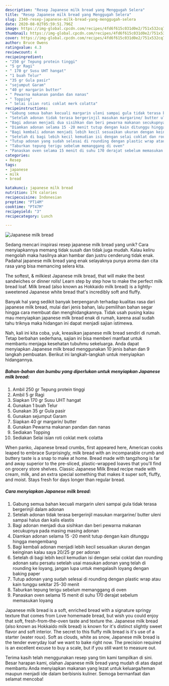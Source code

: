 ```yaml
---
description: "Resep Japanese milk bread yang Menggugah Selera"
title: "Resep Japanese milk bread yang Menggugah Selera"
slug: 2340-resep-japanese-milk-bread-yang-menggugah-selera
date: 2020-08-02T05:59:51.796Z
image: https://img-global.cpcdn.com/recipes/4fd6f615c031d0e2/751x532cq70/japanese-milk-bread-foto-resep-utama.jpg
thumbnail: https://img-global.cpcdn.com/recipes/4fd6f615c031d0e2/751x532cq70/japanese-milk-bread-foto-resep-utama.jpg
cover: https://img-global.cpcdn.com/recipes/4fd6f615c031d0e2/751x532cq70/japanese-milk-bread-foto-resep-utama.jpg
author: Bruce Owens
ratingvalue: 4.3
reviewcount: 4
recipeingredient:
- "250 gr Tepung protein tinggi"
- "5 gr Ragi"
- " 170 gr Susu UHT hangat"
- "1 buah Telur"
- "35 gr Gula pasir"
- "sejumput Garam"
- "40 gr margarin butter"
- " Pewarna makanan pandan dan nanas"
- " Topping"
- " Selai isian roti coklat merk colatta"
recipeinstructions:
- "Gabung semua bahan kecuali margarin uleni sampai gula tidak terasa bergerinjil dalam adonan"
- "Setelah adonan tidak terasa bergerinjil masukan margarine/ butter uleni sampai halus dan kalis elastis"
- "Bagi adonan menjadi dua sisihkan dan beri pewarna makanan secukupnya pada masing masing adonan"
- "Diamkan adonan selama 15 -20 menit tutup dengan kain ditunggu hingga mengembang"
- "Bagi kembali adonan menjadi lebih kecil sesuaikan ukuran dengan keinginan kalau saya 20/25 gr per adonan"
- "Setelah di bagi lebih kecil kemudian isi dengan selai coklat dan rounding adonan satu persatu setelah usai masukan adonan yang telah di rounding ke loyang, jangan lupa untuk mengalasih loyang dengan baking paper"
- "Tutup adonan yang sudah selesai di rounding dengan plastic wrap atau kain tunggu sekitar 25-30 menit"
- "Taburkan tepung terigu sebelum memanggang di oven"
- "Panaskan oven selama 15 menit di suhu 170 derajat sebelum memasukan loyang"
categories:
- Resep
tags:
- japanese
- milk
- bread

katakunci: japanese milk bread 
nutrition: 174 calories
recipecuisine: Indonesian
preptime: "PT14M"
cooktime: "PT47M"
recipeyield: "3"
recipecategory: Lunch

---
```



![Japanese milk bread](https://img-global.cpcdn.com/recipes/4fd6f615c031d0e2/751x532cq70/japanese-milk-bread-foto-resep-utama.jpg)

Sedang mencari inspirasi resep japanese milk bread yang unik? Cara menyiapkannya memang tidak susah dan tidak juga mudah. Kalau keliru mengolah maka hasilnya akan hambar dan justru cenderung tidak enak. Padahal japanese milk bread yang enak selayaknya punya aroma dan cita rasa yang bisa memancing selera kita.

The softest, &amp; milkiest Japanese milk bread, that will make the best sandwiches or dinner rolls! Learn step by step how to make the perfect milk bread loaf. Milk bread (also known as Hokkaido milk bread) is a lightly-sweetened Japanese white bread that&#39;s incredibly soft and fluffy.

Banyak hal yang sedikit banyak berpengaruh terhadap kualitas rasa dari japanese milk bread, mulai dari jenis bahan, lalu pemilihan bahan segar hingga cara membuat dan menghidangkannya. Tidak usah pusing kalau mau menyiapkan japanese milk bread enak di rumah, karena asal sudah tahu triknya maka hidangan ini dapat menjadi sajian istimewa.


Nah, kali ini kita coba, yuk, kreasikan japanese milk bread sendiri di rumah. Tetap berbahan sederhana, sajian ini bisa memberi manfaat untuk membantu menjaga kesehatan tubuhmu sekeluarga. Anda dapat menyiapkan Japanese milk bread menggunakan 10 jenis bahan dan 9 langkah pembuatan. Berikut ini langkah-langkah untuk menyiapkan hidangannya.

<!--inarticleads1-->

##### Bahan-bahan dan bumbu yang diperlukan untuk menyiapkan Japanese milk bread:

1. Ambil 250 gr Tepung protein tinggi
1. Ambil 5 gr Ragi
1. Siapkan  170 gr Susu UHT hangat
1. Gunakan 1 buah Telur
1. Gunakan 35 gr Gula pasir
1. Gunakan sejumput Garam
1. Siapkan 40 gr margarin/ butter
1. Gunakan  Pewarna makanan pandan dan nanas
1. Sediakan  Topping
1. Sediakan  Selai isian roti coklat merk colatta


When panko, Japanese bread crumbs, first appeared here, American cooks leaped to embrace Surprisingly, milk bread with an incomparable crumb and buttery taste is a snap to make at home. Bread made with tangzhong is far and away superior to the pre-sliced, plastic-wrapped loaves that you&#39;ll find on grocery store shelves. Classic Japanese Milk Bread recipe made with cream, milk, and an extra special something that makes it super soft, fluffy, and moist. Stays fresh for days longer than regular bread. 

<!--inarticleads2-->

##### Cara menyiapkan Japanese milk bread:

1. Gabung semua bahan kecuali margarin uleni sampai gula tidak terasa bergerinjil dalam adonan
1. Setelah adonan tidak terasa bergerinjil masukan margarine/ butter uleni sampai halus dan kalis elastis
1. Bagi adonan menjadi dua sisihkan dan beri pewarna makanan secukupnya pada masing masing adonan
1. Diamkan adonan selama 15 -20 menit tutup dengan kain ditunggu hingga mengembang
1. Bagi kembali adonan menjadi lebih kecil sesuaikan ukuran dengan keinginan kalau saya 20/25 gr per adonan
1. Setelah di bagi lebih kecil kemudian isi dengan selai coklat dan rounding adonan satu persatu setelah usai masukan adonan yang telah di rounding ke loyang, jangan lupa untuk mengalasih loyang dengan baking paper
1. Tutup adonan yang sudah selesai di rounding dengan plastic wrap atau kain tunggu sekitar 25-30 menit
1. Taburkan tepung terigu sebelum memanggang di oven
1. Panaskan oven selama 15 menit di suhu 170 derajat sebelum memasukan loyang


Japanese milk bread is a soft, enriched bread with a signature springy texture that comes from Love homemade bread, but wish you could enjoy that soft, fresh-from-the-oven taste and texture the. Japanese milk bread (also known as Hokkaido milk bread) is known for it&#39;s distinct slightly sweet flavor and soft interior. The secret to this fluffy milk bread is it&#39;s use of a starter (water roux). Soft as clouds, white as snow, Japanese milk bread is the tender everyday loaf we want to bake right now. The precision required is an excellent excuse to buy a scale, but if you still want to measure out. 

Terima kasih telah menggunakan resep yang tim kami tampilkan di sini. Besar harapan kami, olahan Japanese milk bread yang mudah di atas dapat membantu Anda menyiapkan makanan yang lezat untuk keluarga/teman maupun menjadi ide dalam berbisnis kuliner. Semoga bermanfaat dan selamat mencoba!
